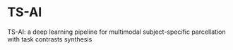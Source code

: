 # TS-AI
TS-AI: a deep learning pipeline for multimodal subject-specific parcellation with task contrasts synthesis
